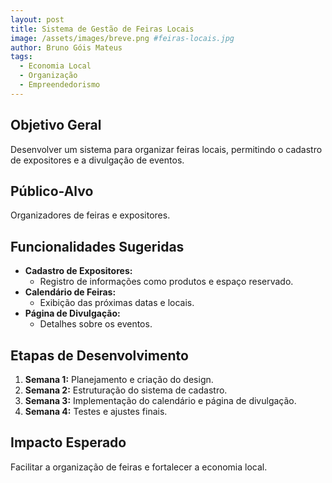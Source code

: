```yaml
---
layout: post
title: Sistema de Gestão de Feiras Locais
image: /assets/images/breve.png #feiras-locais.jpg
author: Bruno Góis Mateus
tags:
  - Economia Local
  - Organização
  - Empreendedorismo
---
```

## Objetivo Geral
Desenvolver um sistema para organizar feiras locais, permitindo o cadastro de expositores e a divulgação de eventos.

## Público-Alvo
Organizadores de feiras e expositores.

## Funcionalidades Sugeridas
- **Cadastro de Expositores:**  
  - Registro de informações como produtos e espaço reservado.  
- **Calendário de Feiras:**  
  - Exibição das próximas datas e locais.  
- **Página de Divulgação:**  
  - Detalhes sobre os eventos.  

## Etapas de Desenvolvimento
1. **Semana 1:** Planejamento e criação do design.  
2. **Semana 2:** Estruturação do sistema de cadastro.  
3. **Semana 3:** Implementação do calendário e página de divulgação.  
4. **Semana 4:** Testes e ajustes finais.

## Impacto Esperado
Facilitar a organização de feiras e fortalecer a economia local.

